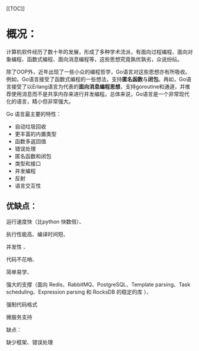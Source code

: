 [[TOC]]

# 概况：

计算机软件经历了数十年的发展，形成了多种学术流派，有面向过程编程、面向对象编程、函数式编程、面向消息编程等，这些思想究竟孰优孰劣，众说纷纭。

除了OOP外，近年出现了一些小众的编程哲学，Go语言对这些思想亦有所吸收。例如，Go语言接受了函数式编程的一些想法，支持**匿名函数**与**闭包**。再如，Go语言接受了以Erlang语言为代表的**面向消息编程思想**，支持goroutine和通道，并推荐使用消息而不是共享内存来进行并发编程。总体来说，Go语言是一个非常现代化的语言，精小但非常强大。

Go 语言最主要的特性：

- 自动垃圾回收 
- 更丰富的内置类型 
- 函数多返回值 
- 错误处理 
- 匿名函数和闭包 
- 类型和接口 
- 并发编程 
- 反射 
- 语言交互性

## 优缺点：

运行速度快（比python 快数倍）、

执行性能高、编译时间短、

并发性 、

代码不花哨、

简单易学、

强大的支撑（面向  Redis、RabbitMQ、PostgreSQL、Template parsing、Task scheduling、Expression parsing 和  RocksDB 的稳定的库 ）、

强制代码格式

微服务支持

缺点：

缺少框架、错误处理
